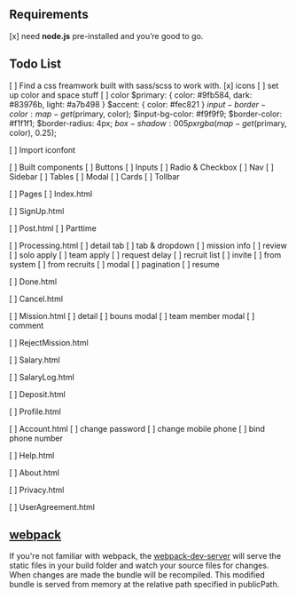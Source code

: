 

## Requirements
[x] need <b>node.js</b> pre-installed and you’re good to go.

## Todo List
[ ] Find a css freamwork built with sass/scss to work with.
  [x] icons
  [ ] set up color and space stuff
    [ ] color
      $primary: {
        color: #9fb584,
        dark: #83976b,
        light: #a7b498
      }
      $accent: {
        color: #fec821
      }
      $input-border-color: map-get($primary, color);
      $input-bg-color: #f9f9f9;
      $border-color: #f1f1f1;
      $border-radius: 4px;
      $box-shadow: 0 0 5px rgba(map-get($primary, color), 0.25);

[ ] Import iconfont

[ ] Built components
  [ ] Buttons
  [ ] Inputs
  [ ] Radio & Checkbox
  [ ] Nav
  [ ] Sidebar
  [ ] Tables
  [ ] Modal
  [ ] Cards
  [ ] Tollbar

[ ] Pages
  [ ] Index.html

  [ ] SignUp.html

  [ ] Post.html
    [ ] Parttime

  [ ] Processing.html
    [ ] detail tab
      [ ] tab & dropdown
      [ ] mission info
      [ ] review
        [ ] solo apply
        [ ] team apply
        [ ] request delay
      [ ] recruit list
      [ ] invite
        [ ] from system
        [ ] from recruits
      [ ] modal
      [ ] pagination
    [ ] resume

  [ ] Done.html

  [ ] Cancel.html

  [ ] Mission.html
    [ ] detail
    [ ] bouns modal
    [ ] team member modal
    [ ] comment

  [ ] RejectMission.html

  [ ] Salary.html

  [ ] SalaryLog.html

  [ ] Deposit.html

  [ ] Profile.html

  [ ] Account.html
    [ ] change password
    [ ] change mobile phone
    [ ] bind phone number

  [ ] Help.html

  [ ] About.html

  [ ] Privacy.html

  [ ] UserAgreement.html


## [webpack](https://webpack.js.org/)
If you're not familiar with webpack, the [webpack-dev-server](https://webpack.js.org/configuration/dev-server/) will serve the static files in your build folder and watch your source files for changes.
When changes are made the bundle will be recompiled. This modified bundle is served from memory at the relative path specified in publicPath.
